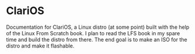 # ClariOS
Documentation for ClariOS, a Linux distro (at some point) built with the help of the Linux From Scratch book.
I plan to read the LFS book in my spare time and build the distro from there. The end goal is to make an ISO for the distro and make it flashable.